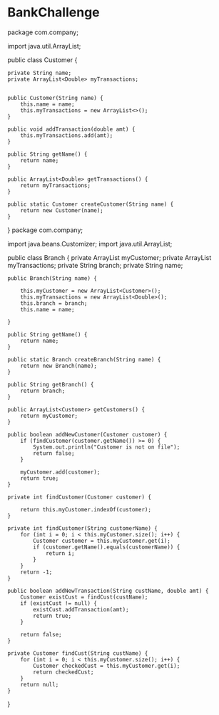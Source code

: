 # BankChallenge
package com.company;

import java.util.ArrayList;

public class Customer {

    private String name;
    private ArrayList<Double> myTransactions;


    public Customer(String name) {
        this.name = name;
        this.myTransactions = new ArrayList<>();
    }

    public void addTransaction(double amt) {
        this.myTransactions.add(amt);
    }

    public String getName() {
        return name;
    }

    public ArrayList<Double> getTransactions() {
        return myTransactions;
    }

    public static Customer createCustomer(String name) {
        return new Customer(name);
    }


}
package com.company;

import java.beans.Customizer;
import java.util.ArrayList;


public class Branch {
    private ArrayList<Customer> myCustomer;
    private ArrayList<Double> myTransactions;
    private String branch;
    private String name;


    public Branch(String name) {

        this.myCustomer = new ArrayList<Customer>();
        this.myTransactions = new ArrayList<Double>();
        this.branch = branch;
        this.name = name;

    }

    public String getName() {
        return name;
    }

    public static Branch createBranch(String name) {
        return new Branch(name);
    }

    public String getBranch() {
        return branch;
    }

    public ArrayList<Customer> getCustomers() {
        return myCustomer;
    }

    public boolean addNewCustomer(Customer customer) {
        if (findCustomer(customer.getName()) >= 0) {
            System.out.println("Customer is not on file");
            return false;
        }

        myCustomer.add(customer);
        return true;
    }

    private int findCustomer(Customer customer) {

        return this.myCustomer.indexOf(customer);
    }

    private int findCustomer(String customerName) {
        for (int i = 0; i < this.myCustomer.size(); i++) {
            Customer customer = this.myCustomer.get(i);
            if (customer.getName().equals(customerName)) {
                return i;
            }
        }
        return -1;
    }

    public boolean addNewTransaction(String custName, double amt) {
        Customer existCust = findCust(custName);
        if (existCust != null) {
            existCust.addTransaction(amt);
            return true;
        }

        return false;
    }

    private Customer findCust(String custName) {
        for (int i = 0; i < this.myCustomer.size(); i++) {
            Customer checkedCust = this.myCustomer.get(i);
            return checkedCust;
        }
        return null;
    }


}


